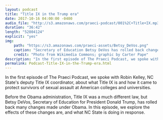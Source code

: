 ```yaml
---
layout: podcast
title: "Title IX in the Trump era"
date: 2017-10-16 04:00:00 -0400
audio_file: "http://s3.amazonaws.com/praeci-podcast/001%2C+Title+IX.mp3"
duration: "36:42"
length: "52804124"
explicit: "yes"
img:
    path: "https://s3.amazonaws.com/praeci-assets/Betsy_DeVos.png"
    caption: "Secretary of Education Betsy DeVos has rolled back changes to Title IX made during the Obama administration."
    credit: "Photo from Wikimedia Commons; graphic by Carter Pape"
description: "In the first episode of The Praeci Podcast, we spoke with Robin Kelley, NC State's deputy Title IX coordinator, about what Title IX is and how it came to protect survivors of sexual assault at American colleges and universities."
permalink: Podcast-Title-IX-in-the-Trump-era.html
---
```

In the first episode of The Praeci Podcast, we spoke with Robin Kelley, NC State's deputy Title IX coordinator, about what Title IX is and how it came to protect survivors of sexual assault at American colleges and universities.

Before the Obama administration, Title IX was a much different law, but Betsy DeVos, Secretary of Education for President Donald Trump, has rolled back many changes made under Obama. In this episode, we explore the effects of these changes are, and what NC State is doing in response.